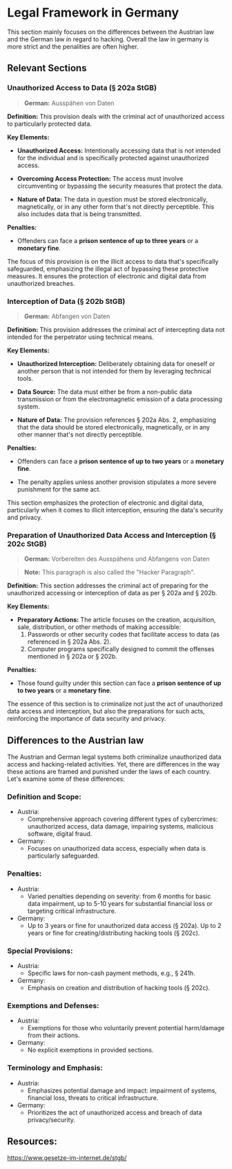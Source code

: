 # Legal Framework in Germany

This section mainly focuses on the differences between the Austrian law and the German law in regard to hacking. Overall the law in germany is more strict and the penalities are often higher.

## Relevant Sections

### **Unauthorized Access to Data (§ 202a StGB)**

> **German:** Ausspähen von Daten

**Definition:** 
This provision deals with the criminal act of unauthorized access to particularly protected data.

**Key Elements:**

- **Unauthorized Access:** Intentionally accessing data that is not intended for the individual and is specifically protected against unauthorized access.

- **Overcoming Access Protection:** The access must involve circumventing or bypassing the security measures that protect the data.

- **Nature of Data:** The data in question must be stored electronically, magnetically, or in any other form that's not directly perceptible. This also includes data that is being transmitted.

**Penalties:**

- Offenders can face a **prison sentence of up to three years** or a **monetary fine**.

The focus of this provision is on the illicit access to data that's specifically safeguarded, emphasizing the illegal act of bypassing these protective measures. It ensures the protection of electronic and digital data from unauthorized breaches.

### **Interception of Data (§ 202b StGB)**

> **German:** Abfangen von Daten

**Definition:** 
This provision addresses the criminal act of intercepting data not intended for the perpetrator using technical means.

**Key Elements:**

- **Unauthorized Interception:** Deliberately obtaining data for oneself or another person that is not intended for them by leveraging technical tools.

- **Data Source:** The data must either be from a non-public data transmission or from the electromagnetic emission of a data processing system.

- **Nature of Data:** The provision references § 202a Abs. 2, emphasizing that the data should be stored electronically, magnetically, or in any other manner that's not directly perceptible.

**Penalties:**

- Offenders can face a **prison sentence of up to two years** or a **monetary fine**.

- The penalty applies unless another provision stipulates a more severe punishment for the same act.

This section emphasizes the protection of electronic and digital data, particularly when it comes to illicit interception, ensuring the data's security and privacy.

### **Preparation of Unauthorized Data Access and Interception (§ 202c StGB)**

> **German:** Vorbereiten des Ausspähens und Abfangens
von Daten 

> **Note:** This paragraph is also called the "Hacker Paragraph".

**Definition:** 
This section addresses the criminal act of preparing for the unauthorized accessing or interception of data as per § 202a and § 202b.

**Key Elements:**

- **Preparatory Actions:** The article focuses on the creation, acquisition, sale, distribution, or other methods of making accessible:
  1. Passwords or other security codes that facilitate access to data (as referenced in § 202a Abs. 2).
  2. Computer programs specifically designed to commit the offenses mentioned in § 202a or § 202b.

**Penalties:**

- Those found guilty under this section can face a **prison sentence of up to two years** or a **monetary fine**.

The essence of this section is to criminalize not just the act of unauthorized data access and interception, but also the preparations for such acts, reinforcing the importance of data security and privacy.

## Differences to the Austrian law
The Austrian and German legal systems both criminalize unauthorized data access and hacking-related activities. Yet, there are differences in the way these actions are framed and punished under the laws of each country. Let's examine some of these differences:

### Definition and Scope:
- Austria:
    - Comprehensive approach covering different types of cybercrimes: unauthorized access, data damage, impairing systems, malicious software, digital fraud.
- Germany:
    - Focuses on unauthorized data access, especially when data is particularly safeguarded.

### Penalties:
- Austria:
    - Varied penalties depending on severity: from 6 months for basic data impairment, up to 5-10 years for substantial financial loss or targeting critical infrastructure.
- Germany:
    - Up to 3 years or fine for unauthorized data access (§ 202a). Up to 2 years or fine for creating/distributing hacking tools (§ 202c).

### Special Provisions:
- Austria:
    - Specific laws for non-cash payment methods, e.g., § 241h.
- Germany:
    - Emphasis on creation and distribution of hacking tools (§ 202c).

### Exemptions and Defenses:
- Austria:
    - Exemptions for those who voluntarily prevent potential harm/damage from their actions.
- Germany:
    - No explicit exemptions in provided sections.

### Terminology and Emphasis:
- Austria:
    - Emphasizes potential damage and impact: impairment of systems, financial loss, threats to critical infrastructure.
- Germany:
    - Prioritizes the act of unauthorized access and breach of data privacy/security.


## Resources:
https://www.gesetze-im-internet.de/stgb/